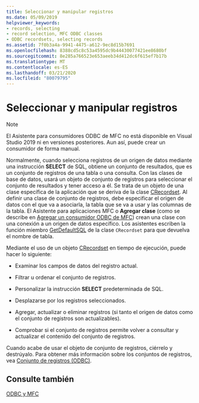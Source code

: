 ```yaml
---
title: Seleccionar y manipular registros
ms.date: 05/09/2019
helpviewer_keywords:
- records, selecting
- record selection, MFC ODBC classes
- ODBC recordsets, selecting records
ms.assetid: 7f0b3a4a-9941-4475-a612-9ec8d15b7691
ms.openlocfilehash: 8388cd5c8c53a4595dc9b44430077421ee8680bf
ms.sourcegitcommit: 8e285a766523e653aeeb34d412dc6f615ef7b17b
ms.translationtype: MT
ms.contentlocale: es-ES
ms.lasthandoff: 03/21/2020
ms.locfileid: "80079795"
---
```

# <a name="selecting-and-manipulating-records"></a>Seleccionar y manipular registros

> [!NOTE]
> El Asistente para consumidores ODBC de MFC no está disponible en Visual Studio 2019 ni en versiones posteriores. Aun así, puede crear un consumidor de forma manual.

Normalmente, cuando selecciona registros de un origen de datos mediante una instrucción **SELECT** de SQL, obtiene un conjunto de resultados, que es un conjunto de registros de una tabla o una consulta. Con las clases de base de datos, usará un objeto de conjunto de registros para seleccionar el conjunto de resultados y tener acceso a él. Se trata de un objeto de una clase específica de la aplicación que se deriva de la clase [CRecordset](../../mfc/reference/crecordset-class.md). Al definir una clase de conjunto de registros, debe especificar el origen de datos con el que va a asociarla, la tabla que se va a usar y las columnas de la tabla. El Asistente para aplicaciones MFC o **Agregar clase** (como se describe en [Agregar un consumidor ODBC de MFC](../../mfc/reference/adding-an-mfc-odbc-consumer.md)) crean una clase con una conexión a un origen de datos específico. Los asistentes escriben la función miembro [GetDefaultSQL](../../mfc/reference/crecordset-class.md#getdefaultsql) de la clase `CRecordset` para que devuelva el nombre de tabla.

Mediante el uso de un objeto [CRecordset](../../mfc/reference/crecordset-class.md) en tiempo de ejecución, puede hacer lo siguiente:

- Examinar los campos de datos del registro actual.

- Filtrar u ordenar el conjunto de registros.

- Personalizar la instrucción **SELECT** predeterminada de SQL.

- Desplazarse por los registros seleccionados.

- Agregar, actualizar o eliminar registros (si tanto el origen de datos como el conjunto de registros son actualizables).

- Comprobar si el conjunto de registros permite volver a consultar y actualizar el contenido del conjunto de registros.

Cuando acabe de usar el objeto de conjunto de registros, ciérrelo y destrúyalo. Para obtener más información sobre los conjuntos de registros, vea [Conjunto de registros (ODBC)](../../data/odbc/recordset-odbc.md).

## <a name="see-also"></a>Consulte también

[ODBC y MFC](../../data/odbc/odbc-and-mfc.md)